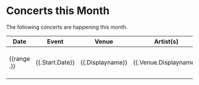 Concerts this Month
======================

The following concerts are happening this month.

| Date | Event | Venue | Artist(s) | Info |
|------|-------|-------|-----------|------|
{{range .}}|{{.Start.Date}} | {{.Displayname}} | {{.Venue.Displayname}} | {{range .Performance}}[{{.Artist.Displayname}}](spotify:search:{{.Artist.Displayname}}),{{end}} | [Songkick]({{.URI}})|{{end}}
